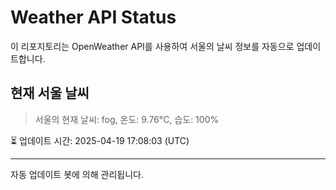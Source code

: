 
# Weather API Status

이 리포지토리는 OpenWeather API를 사용하여 서울의 날씨 정보를 자동으로 업데이트합니다.

## 현재 서울 날씨
> 서울의 현재 날씨: fog, 온도: 9.76°C, 습도: 100%

⏳ 업데이트 시간: 2025-04-19 17:08:03 (UTC)

---
자동 업데이트 봇에 의해 관리됩니다.
